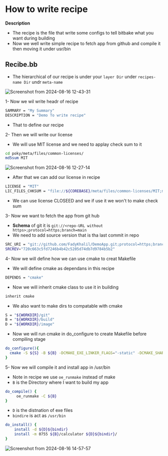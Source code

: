 # How to write recipe

**Description**

- The recipe is the file that write some configs to tell bitbake what you want during building
- Now we well write simple recipe to fetch app from github and compile it then moving it under usr/bin


##  Recibe.bb

- The hierarchical of our recipe is under your `layer Dir` under `recipes-name Dir` undr `meta-name`

![Screenshot from 2024-08-16 12-43-31](https://github.com/user-attachments/assets/29d5e1ae-34dc-4829-877b-c1e335f3aa08)


1- Now we wil write headr of recipe
```bash
SAMMARY = "My Summary"
DESCRIPTION = "Demo To write recipe"
```
- That to define our recipe

2- Then we will write our license
- We will use MIT license and we need to applay check sum to it

```bash
cd poky/meta/files/common-licenses/
md5sum MIT
```
![Screenshot from 2024-08-16 12-27-14](https://github.com/user-attachments/assets/6961e092-f8f8-413e-980d-ec15bdd4e65b)

- After that we can add our license in recipe
```bash
LICENSE = "MIT"
LIC_FILES_CHKSUM = "file://${COREBASE}/meta/files/common-licenses/MIT;md5=0835ade698e0bcf8506ecda2f7b4f302"
```
- We can use license CLOSEED and we if use it we won't to make check sum

3- Now we want to fetch the app from git hub 

- **Schema** of git it is `git://<repo-URL without https>;protocol=https;branch=main`
- We need to add source version that is tha last commit in repo
```bash
SRC_URI = "git://github.com/FadyKhalil/DemoApp.git;protocol=https;branch=main"
SRCREV="720c663c5fd7246b4b42c5205d74db7d9784b5b2"
```

4- Now we will define how we can use cmake to creat Makefile

- We will define cmake as dependans in this recipe

```bash
DEPENDS = "cmake"
```
- Now we will inherit cmake class to use it in building
 ```bash
inherit cmake
```
- We also want to make dirs to compatable with cmake

 ```bash
S = "${WORKDIR}/git"
B = "${WORKDIR}/build"
D = "${WORKDIR}/image"
```

- Now we will run cmake in do_configure to create Makefile before compiling stage

```bash
do_configure(){
  cmake -S ${S} -B ${B} -DCMAKE_EXE_LINKER_FLAGS="-static" -DCMAKE_SHARED_LINKER_FLAGS="-static"
}
```
5- Now we will compile it and install app in /usr/bin

- Note in recipe we use `oe_runmake` instead of make
- `B` is the Directory where I want to build my app  
```bash
do_compile() {
     oe_runmake -C ${B}
}
```
- `D` is the distnation of exe files
- `bindire` is act as `/usr/bin`
```bash
do_install() {
    install -d ${D}${bindir}
    install -m 0755 ${B}/calculator ${D}${bindir}/
}
```

![Screenshot from 2024-08-16 14-57-57](https://github.com/user-attachments/assets/4a526d89-aa65-45ba-bac1-00717860dc92)


